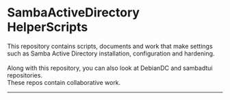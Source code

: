 # SambaActiveDirectory HelperScripts
This repository contains scripts, documents and work that make settings such as Samba Active Directory installation, configuration and hardening. <br>
<br>
Along with this repository, you can also look at DebianDC and sambadtui repositories. <br>
These repos contain collaborative work. <br>

---
